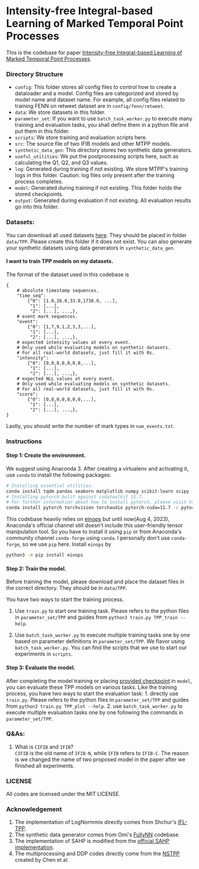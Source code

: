 # Intensity-free Integral-based Learning of Marked Temporal Point Processes

This is the codebase for paper [Intensity-free Integral-based Learning of Marked Temporal Point Processes](https://arxiv.org/abs/2308.02360).


### Directory Structure
* ```config```: This folder stores all config files to control how to create a dataloader and a model. Config files are categorized and stored by model name and dataset name. For example, all config files related to training FENN on retweet dataset are in ```config/fenn/retweet```.
* ```data```: We store datasets in this folder. 
* ```parameter_set```: If you want to use ```batch_task_worker.py``` to execute many training and evaluation tasks, you shall define them in a python file and put them in this folder. 
* ```scripts```: We store training and evaluation scripts here.
* ```src```: The source file of two IFIB models and other MTPP models.
* ```synthetic_data_gen```: This directory stores two synthetic data generators.
* ```useful_utilities```: We put the postprocessing scripts here, such as calculating the Q1, Q2, and Q3 values.
* ```log```: Generated during training if not existing. We store MTPP's training logs in this folder. Caution: log files only present after the training process completes.
* ```model```: Generated during training if not existing. This folder holds the stored checkpoints.
* ```output```: Generated during evaluation if not existing. All evaluation results go into this folder.

### Datasets:
You can download all used datasets [here](https://drive.google.com/drive/folders/1erRuwt2XF82fZFZeovktD1UcXVlFj01s?usp=sharing). They should be placed in folder ```data/TPP```. Please create this folder if it does not exist. You can also generate your synthetic datasets using data generators in ```synthetic_data_gen```.

#### I want to train TPP models on my datasets.
The format of the dataset used in this codebase is
```
{
    # absolute timestamp sequences.
    "time_seq": 
        {"0": [1.0,26.0,33.0,1738.0, ...],
         "1": [...], 
         "2": [...], ...,},
    # event mark sequences.
    "event":
        {"0": [1,7,9,1,2,3,3,...],
         "1": [...], 
         "2": [...], ...,},
    # expected intensity values at every event.
    # Only used while evaluating models on synthetic datasets.
    # For all real-world datasets, just fill it with 0s.
    "intensity":
        {"0": [0,0,0,0,0,0,0,...],
         "1": [...], 
         "2": [...], ...,},
    # expected NLL values at every event.
    # Only used while evaluating models on synthetic datasets.
    # For all real-world datasets, just fill it with 0s.
    "score":
        {"0": [0,0,0,0,0,0,0,...],
         "1": [...], 
         "2": [...], ...,},
}
```

Lastly, you should write the number of mark types in ```num_events.txt```.


### Instructions

#### Step 1: Create the environment.

We suggest using Anaconda 3. After creating a virtualenv and activating it, use ```conda``` to install the following packages:
```bash
# Installing essential utilities.
conda install tqdm pandas seaborn matplotlib numpy scikit-learn scipy
# Installing pytorch bulit against cudatoolkit 11.7.
# For further information about how to install pytorch, please visit https://pytorch.org/get-started/locally/
conda install pytorch torchvision torchaudio pytorch-cuda=11.7 -c pytorch -c nvidia
```
This codebase heavily relies on [einops](https://einops.rocks/) but until now(Aug 4, 2023), Anaconda's official channel still doesn't include this user-friendly tensor manipulation tool. So you have to install it using ```pip``` or from Anaconda's community channel ```conda-forge``` using ```conda```. I personally don't use ```conda-forge```, so we use ```pip``` here. Install ```einops``` by 
```bash
python3 -m pip install einops
```

#### Step 2: Train the model.

Before training the model, please download and place the dataset files in the correct directory. They should be in ```data/TPP```.

You have two ways to start the training process. 
1. Use ```train.py``` to start one training task. Please refers to the python files in ```parameter_set/TPP``` and guides from ```python3 train.py TPP_train --help```.

2. Use ```batch_task_worker.py``` to execute multiple training tasks one by one based on parameter definitions in ```parameter_set/TPP```. We flavor using ```batch_task_worker.py```. You can find the scripts that we use to start our experiments in ```scripts```.


#### Step 3: Evaluate the model.

After completing the model training or placing [provided checkpoint](https://drive.google.com/drive/folders/17ILH3vZGWDSLIPkx1a0xWQ6HcRm9uCJs?usp=sharing) in ```model```, you can evaluate these TPP models on various tasks. Like the training process, you have two ways to start the evaluation task: 1. directly use ```train.py```. Please refers to the python files in ```parameter_set/TPP``` and guides from ```python3 train.py TPP_plot --help```. 2. use ```batch_task_worker.py``` to execute multiple evaluation tasks one by one following the commands in ```parameter_set/TPP```. 


### Q&As:
1. What is ```CIFIB``` and ```IFIB```?  
```CIFIB``` is the old name of ```IFIB-N```, while ```IFIB``` refers to ```IFIB-C```.
The reason is we changed the name of two proposed model in the paper after we finished all experiments.


### LICENSE

All codes are licensed under the MIT LICENSE.


### Acknowledgement

1. The implementation of LogNormmix directly comes from Shchur's [IFL-TPP](https://github.com/shchur/ifl-tpp).
2. The synthetic data generator comes from Omi's [FullyNN](https://github.com/omitakahiro/NeuralNetworkPointProcess) codebase.
3. The implementation of SAHP is modified from the [official SAHP implementation](https://github.com/QiangAIResearcher/sahp_repo).
4. The multiprocessing and DDP codes directly come from the [NSTPP](https://github.com/facebookresearch/neural_stpp) created by Chen et al.